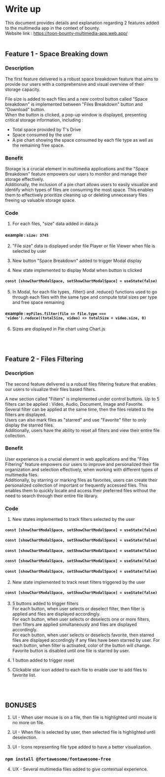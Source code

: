 # Write up 

This document provides details and explanation regarding 2 features added to the multimedia app in the context of bounty. 
<br>
Website link : https://toon-bounty-multimedia-app.web.app/
<br>
<br>

## Feature 1 - Space Breaking down

### Description

The first feature delivered is a robust space breakdown feature that aims to provide our users with a comprehensive and visual overview of their storage capacity. 

File size is added to each files and a new control button called "Space breakdown" is implemented between "Files Breakdown" button and "Download" button.<br> 
When the button is clicked, a pop-up window is displayed, presenting critical storage information, including : 
- Total space provided by T's Drive
- Space consumed by the user
- A pie chart showing the space consumed by each file type as well as the remaining free space. 

### Benefit

Storage is a crucial element in multimedia applications and the "Space Breakdown" feature empowers our users to monitor and manage their storage effectively.<br>
Additionally, the inclusion of a pie chart allows users to easily visualize and identify which types of files are consuming the most space. This enables them to effectively prioritize cleaning up or deleting unnecessary files freeing up valuable storage space. 

### Code

1) For each files, "size" data added in data.js  
#### example : `size: 3745`

2) "File size" data is displayed under file Player or file Viewer when file is selected by user

3) New button "Space Breakdown" added to trigger Modal display

4) New state implemented to display Modal when button is clicked 
#### `const [showChartModalSpace, setShowChartModalSpace] = useState(false)`

5) In Modal, for each file types, .filter() and .reduce() functions used to go through each files with the same type and compute total sizes per type and free space remaining
#### example : `myFiles.filter(file => file.type === 'video').reduce((totalSize, video) => totalSize + video.size, 0)`

6) Sizes are displayed in Pie chart using Chart.js
<br> 
<br> 

## Feature 2 - Files Filtering

### Description

The second feature delivered is a robust files filtering feature that enables our users to visualize their files based filters.

A new section called "Filters" is implemented under control buttons. Up to 5 filters can be applied  : Video, Audio, Document, Image and Favorite.<br> 
Several filter can be applied at the same time, then the files related to the filters are displayed.<br>
Users can also mark files as "starred" and use "Favorite" filter to only display the starred files.<br>
Additionally, users have the ability to reset all filters and view their entire file collection.

### Benefit

User experience is a crucial element in web applications and the "Files Filtering" feature empowers our users to improve and personalized their file organization and selection effectively, when working with different types of multimedia files.<br>
Additionally, by starring or marking files as favorites, users can create their personalized collection of important or frequently accessed files. This enables them to quickly locate and access their preferred files without the need to search through their entire file library.

### Code
1) New states implemented to track filters selected by the user  
#### `const [showChartModalSpace, setShowChartModalSpace] = useState(false)`
#### `const [showChartModalSpace, setShowChartModalSpace] = useState(false)`
#### `const [showChartModalSpace, setShowChartModalSpace] = useState(false)`
#### `const [showChartModalSpace, setShowChartModalSpace] = useState(false)`
#### `const [showChartModalSpace, setShowChartModalSpace] = useState(false)`

2) New state implemented to track reset filters triggered by the user  
#### `const [showChartModalSpace, setShowChartModalSpace] = useState(false)`

3) 5 buttons  added to trigger filters<br>
For each button, when user selects or deselect filter, then filter is applied and files are displayed accordingly.<br> 
For each button, when user selects or deselects one or more filters, then filters are applied simultaneously and files are displayed accordingly.<br>
For each button, when user selects or deselects favorite, then starred files are displayed accordingly if any files have been starred by user. 
For each button, when filter is activated, color of the button will change.<br> 
Favorite button is disabled until one file is starred by user.

4) 1 button  added to trigger reset

5) Clickable star icon added to each file to enable user to add files to favorite list. 
<br> 
<br> 

## BONUSES

1) UI - When user mouse is on a file, then file is highlighted until mouse is no more on file. 

2) UI - When file is selected by user, then selected file is highlighted until deselection. 

3) UI - Icons representing file type added to have a better visualization. 
### `npm install @fortawesome/fontawesome-free`

4) UX - Several multimedia files added to give contextual experience.